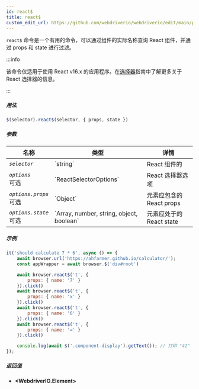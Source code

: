 ```yaml
---
id: react$
title: react$
custom_edit_url: https://github.com/webdriverio/webdriverio/edit/main/packages/webdriverio/src/commands/element/react$.ts
---
```


`react$` 命令是一个有用的命令，可以通过组件的实际名称查询 React 组件，并通过 props 和 state 进行过滤。

:::info

该命令仅适用于使用 React v16.x 的应用程序。在[选择器](/docs/selectors#react-selectors)指南中了解更多关于 React 选择器的信息。

:::

##### 用法

```js
$(selector).react$(selector, { props, state })
```

##### 参数

<table>
  <thead>
    <tr>
      <th>名称</th><th>类型</th><th>详情</th>
    </tr>
  </thead>
  <tbody>
    <tr>
      <td><code><var>selector</var></code></td>
      <td>`string`</td>
      <td>React 组件的</td>
    </tr>
    <tr>
      <td><code><var>options</var></code><br /><span className="label labelWarning">可选</span></td>
      <td>`ReactSelectorOptions`</td>
      <td>React 选择器选项</td>
    </tr>
    <tr>
      <td><code><var>options.props</var></code><br /><span className="label labelWarning">可选</span></td>
      <td>`Object`</td>
      <td>元素应包含的 React props</td>
    </tr>
    <tr>
      <td><code><var>options.state</var></code><br /><span className="label labelWarning">可选</span></td>
      <td>`Array<any>, number, string, object, boolean`</td>
      <td>元素应处于的 React state</td>
    </tr>
  </tbody>
</table>

##### 示例

```js title="pause.js"
it('should calculate 7 * 6', async () => {
    await browser.url('https://ahfarmer.github.io/calculator/');
    const appWrapper = await browser.$('div#root')

    await browser.react$('t', {
        props: { name: '7' }
    }).click()
    await browser.react$('t', {
        props: { name: 'x' }
    }).click()
    await browser.react$('t', {
        props: { name: '6' }
    }).click()
    await browser.react$('t', {
        props: { name: '=' }
    }).click()

    console.log(await $('.component-display').getText()); // 打印 "42"
});
```

##### 返回值

- **&lt;WebdriverIO.Element&gt;**